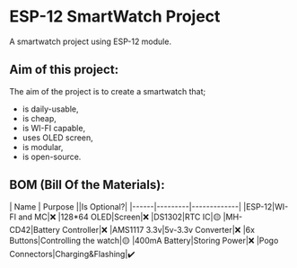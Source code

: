# ESP-12 SmartWatch Project
A smartwatch project using ESP-12 module.

## Aim of this project:
The aim of the project is to create a smartwatch that;
- is daily-usable,
- is cheap,
- is WI-FI capable,
- uses OLED screen,
- is modular,
- is open-source.

## BOM (Bill Of the Materials):
| Name | Purpose ||Is Optional?|
|------|---------|-------------|
|ESP-12|WI-FI and MC|❌
|128*64 OLED|Screen|❌
|DS1302|RTC IC|🟡
|MH-CD42|Battery Controller|❌
|AMS1117 3.3v|5v-3.3v Converter|❌
|6x Buttons|Controlling the watch|🟡
|400mA Battery|Storing Power|❌
|Pogo Connectors|Charging&Flashing|✔️
